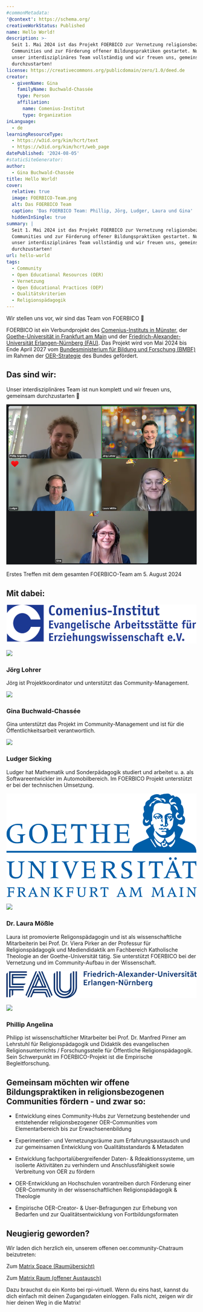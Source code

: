 ```yaml
---
#commonMetadata:
'@context': https://schema.org/
creativeWorkStatus: Published
name: Hello World!
description: >-
  Seit 1. Mai 2024 ist das Projekt FOERBICO zur Vernetzung religionsbezogener
  Communities und zur Förderung offener Bildungspraktiken gestartet. Nun ist
  unser interdisziplinäres Team vollständig und wir freuen uns, gemeinsam
  durchzustarten!
license: https://creativecommons.org/publicdomain/zero/1.0/deed.de
creator:
  - givenName: Gina
    familyName: Buchwald-Chassée
    type: Person
    affiliation:
      name: Comenius-Institut
      type: Organization
inLanguage:
  - de
learningResourceType:
  - https://w3id.org/kim/hcrt/text
  - https://w3id.org/kim/hcrt/web_page
datePublished: '2024-08-05'
#staticSiteGenerator:
author:
  - Gina Buchwald-Chassée
title: Hello World!
cover:
  relative: true
  image: FOERBICO-Team.png
  alt: Das FOERBICO Team
  caption: 'Das FOERBICO Team: Phillip, Jörg, Ludger, Laura und Gina'
  hiddenInSingle: true
summary: |
  Seit 1. Mai 2024 ist das Projekt FOERBICO zur Vernetzung religionsbezogener
  Communities und zur Förderung offener Bildungspraktiken gestartet. Nun ist
  unser interdisziplinäres Team vollständig und wir freuen uns, gemeinsam
  durchzustarten!
url: hello-world
tags:
  - Community
  - Open Educational Resources (OER)
  - Vernetzung
  - Open Educational Practices (OEP)
  - Qualitätskriterien
  - Religionspädagogik
---
```


Wir stellen uns vor, wir sind das Team von FOERBICO 👋

FOERBICO ist ein Verbundprojekt des [Comenius-Instituts in Münster](https://comenius.de), der [Goethe-Universität in Frankfurt am Main](https://www.uni-frankfurt.de/de) und der [Friedrich-Alexander-Universität Erlangen-Nürnberg (FAU)](https://www.fau.de/). Das Projekt wird von Mai 2024 bis Ende April 2027 vom [Bundesministerium für Bildung und Forschung (BMBF)](https://www.bmbf.de/bmbf/de/home/home_node.html) im Rahmen der [OER-Strategie](https://www.oer-strategie.de/foerdern/gefoerderte-projekte/foerbico-projektsteckbrief/) des Bundes gefördert.

## Das sind wir:

Unser interdisziplinäres Team ist nun komplett und wir freuen uns, gemeinsam durchzustarten 💪

![Das FOERBICO Team](FOERBICO-Team.png "Das FOERBICO Team: Phillip, Jörg, Ludger, Laura und Gina")

Erstes Treffen mit dem gesamten FOERBICO-Team am 5. August 2024

## Mit dabei:

![](comenius-institut-logo.png)

![](/unser-team/JoergLohrer.jpg)

### Jörg Lohrer

Jörg ist Projektkoordinator und unterstützt das Community-Management.

![](/unser-team/GinaBuchwaldChassee.jpg)

### Gina Buchwald-Chassée

Gina unterstützt das Projekt im Community-Management und ist für die Öffentlichkeitsarbeit verantwortlich.

![](/unser-team/LudgerSicking.jpg)

### Ludger Sicking

Ludger hat Mathematik und Sonderpädagogik studiert und arbeitet u. a. als Softwareentwickler im Automobilbereich. Im FOERBICO Projekt
 unterstützt er bei der technischen Umsetzung.

![](Goethe-Universitaet_Frankfurt_Logo.png)

![](/unser-team/LauraMoessle.jpg)

### Dr. Laura Mößle

Laura ist promovierte Religonspädagogin und ist als wissenschaftliche Mitarbeiterin bei Prof. Dr. Viera Pirker an der Professur für Religionspädagogik und Mediendidaktik am Fachbereich Katholische Theologie an der Goethe-Universität tätig. Sie unterstützt FOERBICO bei der Vernetzung und im Community-Aufbau in der Wissenschaft.

![](Friedrich-Alexander-Universitaet_Erlangen-Nuernberg_Logo.png)

![](/unser-team/PhillipAngelina.jpg)

### Phillip Angelina

Philipp ist wissenschaftlicher Mitarbeiter bei Prof. Dr. Manfred Pirner am Lehrstuhl für Religionspädagogik und Didaktik des evangelischen Religionsunterrichts / Forschungsstelle für Öffentliche Religionspädagogik. Sein Schwerpunkt im FOERBICO-Projekt ist die Empirische Begleitforschung.


## Gemeinsam möchten wir offene Bildungspraktiken in religionsbezogenen Communities fördern - und zwar so:

- Entwicklung eines Community-Hubs zur Vernetzung bestehender und entstehender religionsbezogener OER-Communities vom Elementarbereich bis zur Erwachsenenbildung

- Experimentier- und Vernetzungsräume zum Erfahrungsaustausch und zur gemeinsamen Entwicklung von Qualitätsstandards & Metadaten

- Entwicklung fachportalübergreifender Daten- & Rdeaktionssysteme, um isolierte Aktivitäten zu verhindern und Anschlussfähigkeit sowie Verbreitung von OER zu fördern

- OER-Entwicklung  an Hochschulen vorantreiben durch Förderung einer OER-Community in der wissenschaftlichen Religionspädagogik & Theologie

- Empirische OER-Creator- & User-Befragungen zur Erhebung von Bedarfen und zur Qualitätsentwicklung von Fortbildungsformaten

## Neugierig geworden?

Wir laden dich herzlich ein, unserem offenen oer.community-Chatraum beizutreten:

Zum [Matrix Space (Raumübersicht)](https://matrix.to/#/#oercommunity:rpi-virtuell.de)

Zum [Matrix Raum (offener Austausch)](https://matrix.to/#/#oer.community:rpi-virtuell.de)

Dazu brauchst du ein Konto bei rpi-virtuell. Wenn du eins hast, kannst du dich einfach mit deinen Zugangsdaten einloggen. Falls nicht, zeigen wir dir hier deinen Weg in die Matrix!
